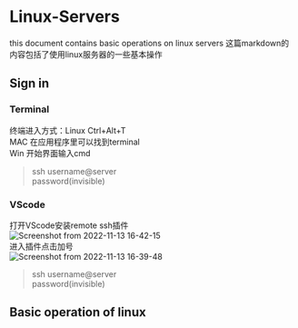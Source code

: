 # Linux-Servers
this document contains basic operations on linux servers
这篇markdown的内容包括了使用linux服务器的一些基本操作

## Sign in

### Terminal
终端进入方式：Linux Ctrl+Alt+T  
            MAC 在应用程序里可以找到terminal  
            Win 开始界面输入cmd  
> ssh username@server  
> password(invisible)  
### VScode
打开VScode安装remote ssh插件  
![Screenshot from 2022-11-13 16-42-15](https://user-images.githubusercontent.com/56290518/201513360-d2443bfe-1b01-4da7-af84-85c312013cc0.png)  
进入插件点击加号  
![Screenshot from 2022-11-13 16-39-48](https://user-images.githubusercontent.com/56290518/201513276-03b88f11-ce68-4c24-b4c2-e194e9e7af3d.png)  
> ssh username@server  
> password(invisible)  

## Basic operation of linux
<bash>
  
<bash>

